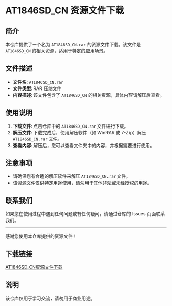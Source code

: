 # AT1846SD_CN 资源文件下载

## 简介

本仓库提供了一个名为 `AT1846SD_CN.rar` 的资源文件下载。该文件是 `AT1846SD_CN` 的相关资源，适用于特定的应用场景。

## 文件描述

- **文件名**: `AT1846SD_CN.rar`
- **文件类型**: RAR 压缩文件
- **内容描述**: 该文件包含了 `AT1846SD_CN` 的相关资源，具体内容请解压后查看。

## 使用说明

1. **下载文件**: 点击仓库中的 `AT1846SD_CN.rar` 文件进行下载。
2. **解压文件**: 下载完成后，使用解压软件（如 WinRAR 或 7-Zip）解压 `AT1846SD_CN.rar` 文件。
3. **查看内容**: 解压后，您可以查看文件夹中的内容，并根据需要进行使用。

## 注意事项

- 请确保您有合适的解压软件来解压 `AT1846SD_CN.rar` 文件。
- 该资源文件仅供特定用途使用，请勿用于其他非法或未经授权的用途。

## 联系我们

如果您在使用过程中遇到任何问题或有任何疑问，请通过仓库的 Issues 页面联系我们。

---

感谢您使用本仓库提供的资源文件！

## 下载链接
[AT1846SD_CN资源文件下载](https://pan.quark.cn/s/a3971843887d)

## 说明

该仓库仅用于学习交流，请勿用于商业用途。
